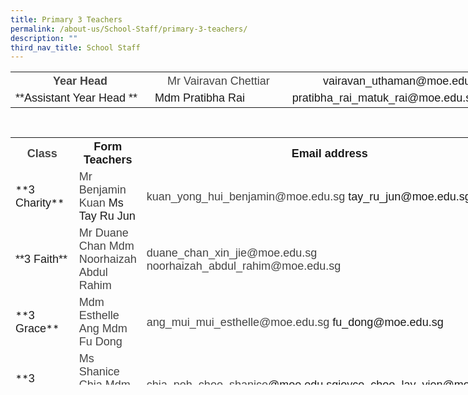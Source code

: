 ```yaml
---
title: Primary 3 Teachers
permalink: /about-us/School-Staff/primary-3-teachers/
description: ""
third_nav_title: School Staff
---
```

  

<table class="iveo_table ives_tab_simple ive_eobj_center" style="width: 817.531px; height: 89px;">

<tbody>

<tr>

<th style="width: 225px;"><font size="4" face="arial, sans-serif"><font color="#444444">Year Head</font></font></th>

<th style="width: 224px;"><font face="arial, sans-serif" size="4" color="#444444" style="font-weight: normal;">Mr Vairavan Chettiar</font><span style="font-weight: normal;"></span></th>

<th style="width: 368px;"><font size="4" face="arial, sans-serif" style="font-weight: normal;">vairavan_uthaman@moe.edu.sg</font><span style="font-weight: normal;"></span></th>

</tr>

<tr>

<td><font size="4" face="arial, sans-serif">**Assistant Year Head **</font></td>

<td><font face="arial, sans-serif" size="4">Mdm Pratibha Rai</font></td>

<td><font face="arial, sans-serif" size="4">pratibha_rai_matuk_rai@moe.edu.sg</font></td>

</tr>

</tbody>

</table>

<table class="iveo_table ives_tab_simple ive_eobj_center" style="width: 777.05px; height: 396px;">

<tbody>

<tr>

<th style="width: 107px;"><font size="4" face="arial, sans-serif"><font color="#444444">Class</font></font></th>

<th style="width: 332px;"><font face="arial, sans-serif" size="4">Form Teachers</font></th>

<th style="width: 338px;"><font face="arial, sans-serif" size="4">Email address</font></th>

</tr>

<tr>

<td>**<font face="arial, sans-serif" size="4">3 Charity</font>**</td>

<td><font face="arial, sans-serif" color="#444444" size="4"><span lang="EN-SG" class="" style="">Mr Benjamin Kuan  
</span></font><font face="arial, sans-serif" size="4">  
Ms Tay Ru Jun</font><font face="arial, sans-serif" color="#444444" size="4"><span lang="EN-SG" class="" style="">  
</span></font></td>

<td><font face="arial, sans-serif" size="4"><font color="#444444"><span lang="EN-SG" style="line-height: 107%; line-height: 107%;"></span>kuan_yong_hui_benjamin@moe.edu.sg  
</font></font><font size="4" face="arial, sans-serif">tay_ru_jun@moe.edu.sg</font></td>

</tr>

<tr>

<td><font face="arial, sans-serif" size="4">**3 Faith**  
</font></td>

<td><font face="arial, sans-serif" color="#444444" size="4">Mr Duane Chan  
Mdm Noorhaizah Abdul Rahim  
</font></td>

<td><font face="arial, sans-serif" size="4"><font color="#444444">duane_chan_xin_jie@moe.edu.sg  
noorhaizah_abdul_rahim@moe.edu.sg</font>  
</font></td>

</tr>

<tr>

<td>**<font face="arial, sans-serif" size="4">3 Grace</font>**</td>

<td><font face="arial, sans-serif" color="#444444" size="4"><span lang="EN-SG" style="line-height: 107%;"></span><span lang="EN-SG" class="" style="">Mdm Esthelle Ang</span>  
<span lang="EN-SG" style="line-height: 107%;"></span><span lang="EN-SG" class="" style="">Mdm Fu Dong</span>  
</font></td>

<td><font face="arial, sans-serif" size="4"><font color="#444444"><span lang="EN-SG" style="line-height: 107%; line-height: 107%;"></span>ang_mui_mui_esthelle@moe.edu.sg  
</font>fu_dong@moe.edu.sg  
</font></td>

</tr>

<tr>

<td>**<font face="arial, sans-serif" size="4">3 Hope</font>**</td>

<td><font face="arial, sans-serif" color="#444444" size="4">Ms Shanice Chia  
<span lang="EN-SG" class="" style=""></span>Mdm Joyce Choo  
</font></td>

<td><font face="arial, sans-serif" size="4"><font color="#444444">chia_poh_choo_shanice</font></font><font face="arial, sans-serif" size="4">@moe.edu.sg</font><font face="arial, sans-serif" size="4">joyce_choo_lay_yien@moe.edu.sg  
</font></td>

</tr>

<tr>

<td>**<font face="arial, sans-serif" size="4">3 Joy</font>**</td>

<td><font face="arial, sans-serif" size="4">Mr Denis Chin<font color="#444444">  
<span lang="EN-SG" class="" style=""></span>Mrs Yvonne Sim  
</font></font></td>

<td><font face="arial, sans-serif" size="4">chin_singloong@moe.edu.sg</font><font face="arial, sans-serif" size="4"><font color="#444444"><span lang="EN-SG" style="line-height: 107%; line-height: 107%;"></span>  
</font>lim_keok_yin@moe.edu.sg  
</font></td>

</tr>

<tr>

<td>**<font face="arial, sans-serif" size="4">3 Wisdom</font>**</td>

<td><font size="4" face="arial, sans-serif">Mr Ho Keng Huat<font color="#000000"><span lang="EN-SG" class="" style=""><span lang="EN-SG" class="" style="">  
</span></span></font>Mdm Jackie Ng</font></td>

<td><font size="4" face="arial, sans-serif">ho_keng_huat@moe.edu.sgng_siew_hong_a@moe.edu.sg</font></td>

</tr>

</tbody>

</table>